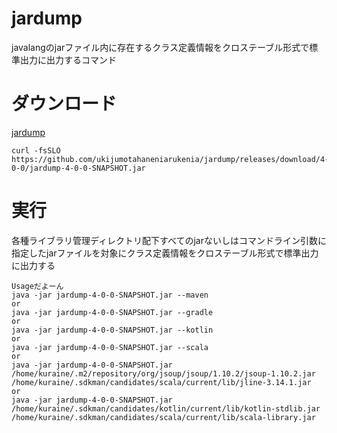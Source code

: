 # jardump
javalangのjarファイル内に存在するクラス定義情報をクロステーブル形式で標準出力に出力するコマンド

# ダウンロード

[jardump](https://github.com/ukijumotahaneniarukenia/jardump/releases)

```
curl -fsSLO https://github.com/ukijumotahaneniarukenia/jardump/releases/download/4-0-0/jardump-4-0-0-SNAPSHOT.jar
```

# 実行

各種ライブラリ管理ディレクトリ配下すべてのjarないしはコマンドライン引数に指定したjarファイルを対象にクラス定義情報をクロステーブル形式で標準出力に出力する

```
Usageだよーん
java -jar jardump-4-0-0-SNAPSHOT.jar --maven
or
java -jar jardump-4-0-0-SNAPSHOT.jar --gradle
or
java -jar jardump-4-0-0-SNAPSHOT.jar --kotlin
or
java -jar jardump-4-0-0-SNAPSHOT.jar --scala
or
java -jar jardump-4-0-0-SNAPSHOT.jar /home/kuraine/.m2/repository/org/jsoup/jsoup/1.10.2/jsoup-1.10.2.jar /home/kuraine/.sdkman/candidates/scala/current/lib/jline-3.14.1.jar
or
java -jar jardump-4-0-0-SNAPSHOT.jar /home/kuraine/.sdkman/candidates/kotlin/current/lib/kotlin-stdlib.jar /home/kuraine/.sdkman/candidates/scala/current/lib/scala-library.jar
```
